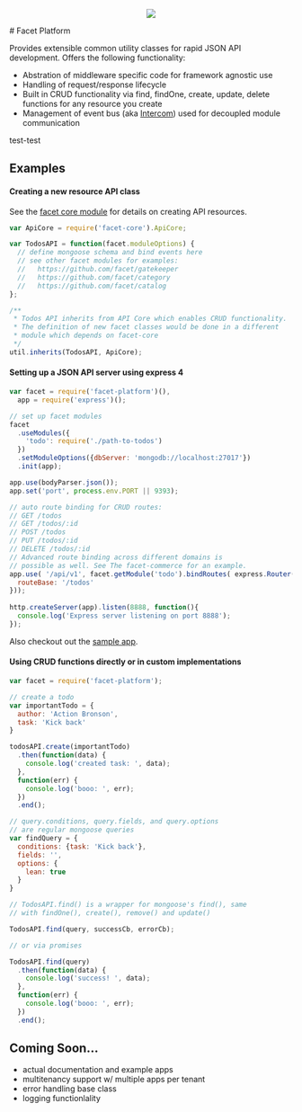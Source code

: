 <p align="center">
  <img src="https://raw.github.com/facet/gatekeeper/master/assets/facet.png" />
</p>
# Facet Platform

Provides extensible common utility classes for rapid JSON API development. Offers the following functionality:

* Abstration of middleware specific code for framework agnostic use
* Handling of request/response lifecycle
* Built in CRUD functionality via find, findOne, create, update, delete functions for any resource you create
* Management of event bus (aka [Intercom](https://github.com/facet/intercom)) used for decoupled module communication

test-test

## Examples

#### Creating a new resource API class

See the [facet core module](https://github.com/facet/core) for details on creating API resources.

```js
var ApiCore = require('facet-core').ApiCore;

var TodosAPI = function(facet.moduleOptions) {
  // define mongoose schema and bind events here
  // see other facet modules for examples:
  //   https://github.com/facet/gatekeeper
  //   https://github.com/facet/category
  //   https://github.com/facet/catalog
};

/**
 * Todos API inherits from API Core which enables CRUD functionality.
 * The definition of new facet classes would be done in a different 
 * module which depends on facet-core
 */
util.inherits(TodosAPI, ApiCore);
```

#### Setting up a JSON API server using express 4

```js
var facet = require('facet-platform')(),
  app = require('express')();

// set up facet modules
facet
  .useModules({
    'todo': require('./path-to-todos')
  })
  .setModuleOptions({dbServer: 'mongodb://localhost:27017'})
  .init(app);

app.use(bodyParser.json());
app.set('port', process.env.PORT || 9393);

// auto route binding for CRUD routes:
// GET /todos
// GET /todos/:id
// POST /todos
// PUT /todos/:id
// DELETE /todos/:id
// Advanced route binding across different domains is
// possible as well. See The facet-commerce for an example.
app.use( '/api/v1', facet.getModule('todo').bindRoutes( express.Router(), {
  routeBase: '/todos'
}));
  
http.createServer(app).listen(8888, function(){
  console.log('Express server listening on port 8888');
});
```

Also checkout out the [sample app](https://github.com/facet/platform/blob/master/sample-apps/auto-route-binding.js).


#### Using CRUD functions directly or in custom implementations

```js
var facet = require('facet-platform');

// create a todo
var importantTodo = {
  author: 'Action Bronson',
  task: 'Kick back'
}

todosAPI.create(importantTodo)
  .then(function(data) {
    console.log('created task: ', data);
  },
  function(err) {
    console.log('booo: ', err);
  })
  .end();

// query.conditions, query.fields, and query.options 
// are regular mongoose queries
var findQuery = {
  conditions: {task: 'Kick back'},
  fields: '',
  options: {
    lean: true
  }
}

// TodosAPI.find() is a wrapper for mongoose's find(), same 
// with findOne(), create(), remove() and update()

TodosAPI.find(query, successCb, errorCb);

// or via promises

TodosAPI.find(query)
  .then(function(data) {
    console.log('success! ', data);
  },
  function(err) {
    console.log('booo: ', err);
  })
  .end();
```

## Coming Soon...

* actual documentation and example apps
* multitenancy support w/ multiple apps per tenant
* error handling base class
* logging functionlality 
